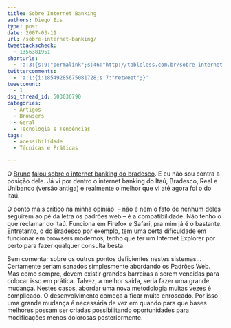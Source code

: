 ```yaml
---
title: Sobre Internet Banking
authors: Diego Eis
type: post
date: 2007-03-11
url: /sobre-internet-banking/
tweetbackscheck:
  - 1356381951
shorturls:
  - 'a:3:{s:9:"permalink";s:46:"http://tableless.com.br/sobre-internet-banking";s:7:"tinyurl";s:26:"http://tinyurl.com/3bx3vuv";s:4:"isgd";s:19:"http://is.gd/hxx1sD";}'
twittercomments:
  - 'a:1:{i:18549285675081728;s:7:"retweet";}'
tweetcount:
  - 1
dsq_thread_id: 503036790
categories:
  - Artigos
  - Browsers
  - Geral
  - Tecnologia e Tendências
tags:
  - acessibilidade
  - Técnicas e Práticas

---
```

O [Bruno][1] [falou sobre o internet banking do bradesco][2]. E eu não sou contra a posição dele. Já vi por dentro o internet banking do Itaú, Bradesco, Real e Unibanco (versão antiga) e realmente o melhor que vi até agora foi o do Itaú.

O ponto mais crítico na minha opinião  &#8211; não é nem o fato de nenhum deles seguirem ao pé da letra os padrões web &#8211; é a compatibilidade. Não tenho o que reclamar do Itaú. Funciona em Firefox e Safari, pra mim já é o bastante. Entretanto, o do Bradesco por exemplo, tem uma certa dificuldade em funcionar em browsers modernos, tenho que ter um Internet Explorer por perto para fazer qualquer consulta besta.

Sem comentar sobre os outros pontos deficientes nestes sistemas&#8230; Certamente seriam sanados simplesmente abordando os Padrões Web. Mas como sempre, devem existir grandes barreiras a serem vencidas para colocar isso em prática. Talvez, a melhor saída, seria fazer uma grande mudança. Nestes casos, abordar uma nova metodologia muitas vezes é complicado. O desenvolvimento começa a ficar muito enroscado. Por isso uma grande mudança é necessária de vez em quando para que bases melhores possam ser criadas possibilitando oportunidades para modificações menos dolorosas posteriormente.

 [1]: http://brunotorres.net
 [2]: http://brunotorres.net/bradesco-o-pior-internet-banking-que-eu-ja-vi